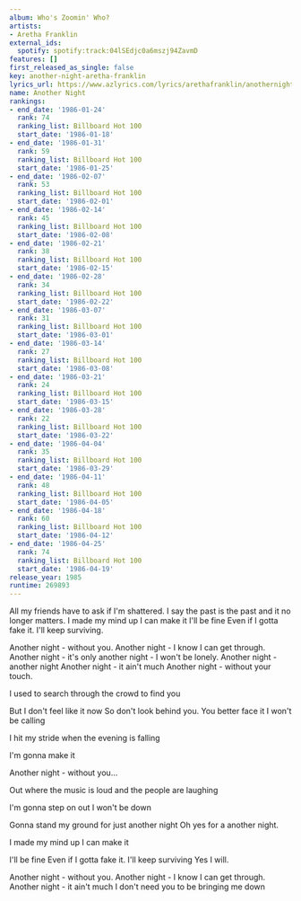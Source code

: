 ```yaml
---
album: Who's Zoomin' Who?
artists:
- Aretha Franklin
external_ids:
  spotify: spotify:track:04lSEdjc0a6mszj94ZavmD
features: []
first_released_as_single: false
key: another-night-aretha-franklin
lyrics_url: https://www.azlyrics.com/lyrics/arethafranklin/anothernight.html
name: Another Night
rankings:
- end_date: '1986-01-24'
  rank: 74
  ranking_list: Billboard Hot 100
  start_date: '1986-01-18'
- end_date: '1986-01-31'
  rank: 59
  ranking_list: Billboard Hot 100
  start_date: '1986-01-25'
- end_date: '1986-02-07'
  rank: 53
  ranking_list: Billboard Hot 100
  start_date: '1986-02-01'
- end_date: '1986-02-14'
  rank: 45
  ranking_list: Billboard Hot 100
  start_date: '1986-02-08'
- end_date: '1986-02-21'
  rank: 38
  ranking_list: Billboard Hot 100
  start_date: '1986-02-15'
- end_date: '1986-02-28'
  rank: 34
  ranking_list: Billboard Hot 100
  start_date: '1986-02-22'
- end_date: '1986-03-07'
  rank: 31
  ranking_list: Billboard Hot 100
  start_date: '1986-03-01'
- end_date: '1986-03-14'
  rank: 27
  ranking_list: Billboard Hot 100
  start_date: '1986-03-08'
- end_date: '1986-03-21'
  rank: 24
  ranking_list: Billboard Hot 100
  start_date: '1986-03-15'
- end_date: '1986-03-28'
  rank: 22
  ranking_list: Billboard Hot 100
  start_date: '1986-03-22'
- end_date: '1986-04-04'
  rank: 35
  ranking_list: Billboard Hot 100
  start_date: '1986-03-29'
- end_date: '1986-04-11'
  rank: 48
  ranking_list: Billboard Hot 100
  start_date: '1986-04-05'
- end_date: '1986-04-18'
  rank: 60
  ranking_list: Billboard Hot 100
  start_date: '1986-04-12'
- end_date: '1986-04-25'
  rank: 74
  ranking_list: Billboard Hot 100
  start_date: '1986-04-19'
release_year: 1985
runtime: 269893
---
```

All my friends have to ask if I'm shattered.
I say the past is the past and it no longer matters.
I made my mind up
I can make it
I'll be fine
Even if I gotta fake it.
I'll keep surviving.

Another night - without you.
Another night - I know I can get through.
Another night - it's only
another night - I won't be lonely.
Another night - another night
Another night - it ain't much
Another night - without your touch.

I used to search through the crowd to find you

But I don't feel like it now
So don't look behind you.
You better face it
I won't be calling

I hit my stride when the evening is falling

I'm gonna make it

Another night - without you...

Out where the music is loud and the people are laughing

I'm gonna step on out
I won't be down

Gonna stand my ground for just another night
Oh yes for a another night.

I made my mind up
I can make it

I'll be fine
Even if I gotta fake it.
I'll keep surviving
Yes
I will.

Another night - without you.
Another night - I know I can get through.
Another night - it ain't much
I don't need you to be bringing me down
